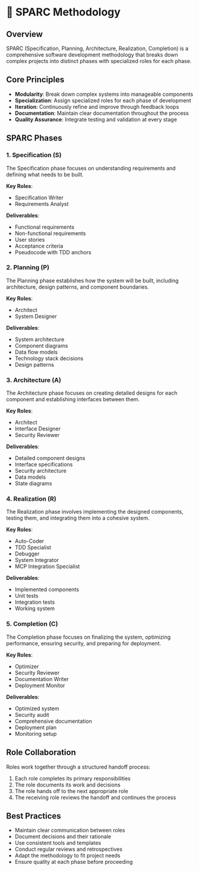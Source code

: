 # 🌟 SPARC Methodology

## Overview

SPARC (Specification, Planning, Architecture, Realization, Completion) is a comprehensive software development methodology that breaks down complex projects into distinct phases with specialized roles for each phase.

## Core Principles

- **Modularity**: Break down complex systems into manageable components
- **Specialization**: Assign specialized roles for each phase of development
- **Iteration**: Continuously refine and improve through feedback loops
- **Documentation**: Maintain clear documentation throughout the process
- **Quality Assurance**: Integrate testing and validation at every stage

## SPARC Phases

### 1. Specification (S)

The Specification phase focuses on understanding requirements and defining what needs to be built.

**Key Roles**:
- Specification Writer
- Requirements Analyst

**Deliverables**:
- Functional requirements
- Non-functional requirements
- User stories
- Acceptance criteria
- Pseudocode with TDD anchors

### 2. Planning (P)

The Planning phase establishes how the system will be built, including architecture, design patterns, and component boundaries.

**Key Roles**:
- Architect
- System Designer

**Deliverables**:
- System architecture
- Component diagrams
- Data flow models
- Technology stack decisions
- Design patterns

### 3. Architecture (A)

The Architecture phase focuses on creating detailed designs for each component and establishing interfaces between them.

**Key Roles**:
- Architect
- Interface Designer
- Security Reviewer

**Deliverables**:
- Detailed component designs
- Interface specifications
- Security architecture
- Data models
- State diagrams

### 4. Realization (R)

The Realization phase involves implementing the designed components, testing them, and integrating them into a cohesive system.

**Key Roles**:
- Auto-Coder
- TDD Specialist
- Debugger
- System Integrator
- MCP Integration Specialist

**Deliverables**:
- Implemented components
- Unit tests
- Integration tests
- Working system

### 5. Completion (C)

The Completion phase focuses on finalizing the system, optimizing performance, ensuring security, and preparing for deployment.

**Key Roles**:
- Optimizer
- Security Reviewer
- Documentation Writer
- Deployment Monitor

**Deliverables**:
- Optimized system
- Security audit
- Comprehensive documentation
- Deployment plan
- Monitoring setup

## Role Collaboration

Roles work together through a structured handoff process:

1. Each role completes its primary responsibilities
2. The role documents its work and decisions
3. The role hands off to the next appropriate role
4. The receiving role reviews the handoff and continues the process

## Best Practices

- Maintain clear communication between roles
- Document decisions and their rationale
- Use consistent tools and templates
- Conduct regular reviews and retrospectives
- Adapt the methodology to fit project needs
- Ensure quality at each phase before proceeding
